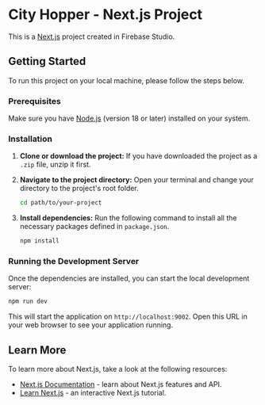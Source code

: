 # City Hopper - Next.js Project

This is a [Next.js](https://nextjs.org/) project created in Firebase Studio.

## Getting Started

To run this project on your local machine, please follow the steps below.

### Prerequisites

Make sure you have [Node.js](https://nodejs.org/) (version 18 or later) installed on your system.

### Installation

1.  **Clone or download the project:**
    If you have downloaded the project as a `.zip` file, unzip it first.

2.  **Navigate to the project directory:**
    Open your terminal and change your directory to the project's root folder.
    ```bash
    cd path/to/your-project
    ```

3.  **Install dependencies:**
    Run the following command to install all the necessary packages defined in `package.json`.
    ```bash
    npm install
    ```

### Running the Development Server

Once the dependencies are installed, you can start the local development server:

```bash
npm run dev
```

This will start the application on `http://localhost:9002`. Open this URL in your web browser to see your application running.

## Learn More

To learn more about Next.js, take a look at the following resources:

- [Next.js Documentation](https://nextjs.org/docs) - learn about Next.js features and API.
- [Learn Next.js](https://nextjs.org/learn) - an interactive Next.js tutorial.
